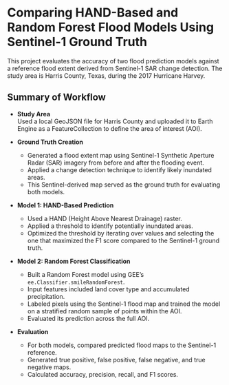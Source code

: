 # Comparing HAND-Based and Random Forest Flood Models Using Sentinel-1 Ground Truth

This project evaluates the accuracy of two flood prediction models against a reference flood extent derived from Sentinel-1 SAR change detection. The study area is Harris County, Texas, during the 2017 Hurricane Harvey. 

## Summary of Workflow

- **Study Area**  
  Used a local GeoJSON file for Harris County and uploaded it to Earth Engine as a FeatureCollection to define the area of interest (AOI).

- **Ground Truth Creation**  
  - Generated a flood extent map using Sentinel-1 Synthetic Aperture Radar (SAR) imagery from before and after the flooding event.  
  - Applied a  change detection technique to identify likely inundated areas.  
  - This Sentinel-derived map served as the ground truth for evaluating both models.

- **Model 1: HAND-Based Prediction**  
  - Used a HAND (Height Above Nearest Drainage) raster.  
  - Applied a threshold to identify potentially inundated areas.  
  - Optimized the threshold by iterating over values and selecting the one that maximized the F1 score compared to the Sentinel-1 ground truth.

- **Model 2: Random Forest Classification**  
  - Built a Random Forest model using GEE’s `ee.Classifier.smileRandomForest`.  
  - Input features included land cover type and accumulated precipitation.  
  - Labeled pixels using the Sentinel-1 flood map and trained the model on a stratified random sample of points within the AOI.  
  - Evaluated its prediction across the full AOI.

- **Evaluation**  
  - For both models, compared predicted flood maps to the Sentinel-1 reference.  
  - Generated true positive, false positive, false negative, and true negative maps.  
  - Calculated accuracy, precision, recall, and F1 scores.  
